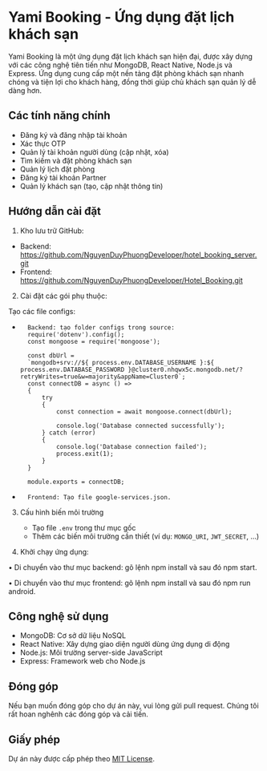 # Yami Booking - Ứng dụng đặt lịch khách sạn

Yami Booking là một ứng dụng đặt lịch khách sạn hiện đại, được xây dựng với các công nghệ tiên tiến như MongoDB, React Native, Node.js và Express. Ứng dụng cung cấp một nền tảng đặt phòng khách sạn nhanh chóng và tiện lợi cho khách hàng, đồng thời giúp chủ khách sạn quản lý dễ dàng hơn.

## Các tính năng chính

- Đăng ký và đăng nhập tài khoản
- Xác thực OTP
- Quản lý tài khoản người dùng (cập nhật, xóa)
- Tìm kiếm và đặt phòng khách sạn
- Quản lý lịch đặt phòng
- Đăng ký tài khoản Partner
- Quản lý khách sạn (tạo, cập nhật thông tin)

## Hướng dẫn cài đặt

1. Kho lưu trữ GitHub:
-	Backend: https://github.com/NguyenDuyPhuongDeveloper/hotel_booking_server.git
-	Frontend: https://github.com/NguyenDuyPhuongDeveloper/Hotel_Booking.git
2. Cài đặt các gói phụ thuộc:

Tạo các file configs:
-       Backend: tạo folder configs trong source:
        require('dotenv').config();
        const mongoose = require('mongoose');
         
        const dbUrl =
        `mongodb+srv://${ process.env.DATABASE_USERNAME }:${ process.env.DATABASE_PASSWORD }@cluster0.nhqwx5c.mongodb.net/?retryWrites=true&w=majority&appName=Cluster0`;        
        const connectDB = async () =>
        {
            try
            {
                const connection = await mongoose.connect(dbUrl);
         
                console.log('Database connected successfully');
            } catch (error)
            {
                console.log('Database connection failed');
                process.exit(1);
            }
        }
         
        module.exports = connectDB;
-       Frontend: Tạo file google-services.json.


3. Cấu hình biến môi trường
   - Tạo file `.env` trong thư mục gốc
   - Thêm các biến môi trường cần thiết (ví dụ: `MONGO_URI`, `JWT_SECRET`, ...)

4. Khởi chạy ứng dụng:

•	Di chuyển vào thư mục backend: gõ lệnh npm install và sau đó npm start.

•	Di chuyển vào thư mục frontend: gõ lệnh npm install và sau đó npm run android.


## Công nghệ sử dụng

- MongoDB: Cơ sở dữ liệu NoSQL
- React Native: Xây dựng giao diện người dùng ứng dụng di động
- Node.js: Môi trường server-side JavaScript
- Express: Framework web cho Node.js

## Đóng góp

Nếu bạn muốn đóng góp cho dự án này, vui lòng gửi pull request. Chúng tôi rất hoan nghênh các đóng góp và cải tiến.

## Giấy phép

Dự án này được cấp phép theo [MIT License](LICENSE).

